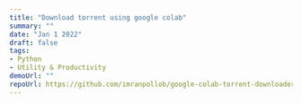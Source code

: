 ```yaml
---
title: "Download torrent using google colab"
summary: ""
date: "Jan 1 2022"
draft: false
tags:
- Python
- Utility & Productivity
demoUrl: ""
repoUrl: https://github.com/imranpollob/google-colab-torrent-downloader
---
```

